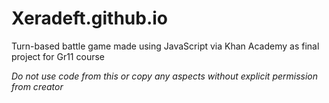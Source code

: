 # Xeradeft.github.io
Turn-based battle game made using JavaScript via Khan Academy as final project for Gr11 course

*Do not use code from this or copy any aspects without explicit permission from creator*
